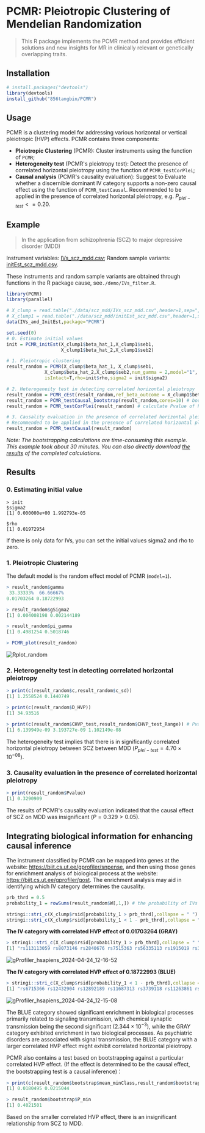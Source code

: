 # PCMR: Pleiotropic Clustering of Mendelian Randomization

> This R package implements the PCMR method and provides efficient solutions and new insights for MR in clinically relevant or genetically overlapping traits.

## Installation

```R
# install.packages("devtools")
library(devtools)
install_github("856tangbin/PCMR")
```





## Usage 

PCMR is a clustering model for addressing various horizontal or vertical pleiotropic (HVP) effects. PCMR contains three components: 

- **Pleiotropic Clustering** (PCMR): Cluster instruments using the function of `PCMR`;
- **Heterogeneity test** (PCMR's pleiotropy test): Detect the presence of correlated horizontal pleiotropy using the function of `PCMR_testCorPlei`;
- **Causal analysis** (PCMR's causality evaluation): Suggest to Evaluate whether a discernible dominant IV category supports a non-zero causal effect using the function of `PCMR_testCausal`. Recommended to be applied in the presence of correlated horizontal pleiotropy, e.g. $P_{plei-test} <= 0.20$. 





## Example

> In the application from schizophrenia (SCZ) to major depressive disorder (MDD)

Instrument variables: [IVs_scz_mdd.csv](data\scz_mdd\IVs_scz_mdd.csv); Random sample variants: [initEst_scz_mdd.csv](data\scz_mdd\initEst_scz_mdd.csv). 

These instruments and random sample variants are obtained through functions in the R package cause, see`./demo/IVs_filter.R`. 

```R
library(PCMR)
library(parallel)

# X_clump = read.table("./data/scz_mdd/IVs_scz_mdd.csv",header=1,sep=",")
# X_clump1 = read.table("./data/scz_mdd/initEst_scz_mdd.csv",header=1,sep=",")
data(IVs_and_InitEst,package="PCMR")

set.seed(0)
# 0. Estimate initial values
init = PCMR_initEst(X_clump1$beta_hat_1,X_clump1$seb1,
                    X_clump1$beta_hat_2,X_clump1$seb2)

# 1. Pleiotropic clustering
result_random = PCMR(X_clump$beta_hat_1, X_clump$seb1,
              X_clump$beta_hat_2,X_clump$seb2,num_gamma = 2,model="1",
              isIntact=T,rho=init$rho,sigma2 = init$sigma2)

# 2. Heterogeneity test in detecting correlated horizontal pleiotropy
result_random = PCMR_cEst(result_random,ref_beta_outcome = X_clump1$beta_hat_2,ref_se_outcome = X_clump1$seb2,cores=10) # estimate the factor c
result_random = PCMR_testCausal_bootstrap(result_random,cores=10) # bootstrapping to estimate D_HVP
result_random = PCMR_testCorPlei(result_random) # calculate Pvalue of heterogeneity

# 3. Causality evaluation in the presence of correlated horizontal pleiotropy
# Recommended to be applied in the presence of correlated horizontal pleiotropy, e.g. P_{plei-test} <= 0.20. 
result_random = PCMR_testCausal(result_random)
```

*Note: The bootstrapping calculations are time-consuming this example. This example took about 30 minutes. You can also directly download [the results](data\scz_mdd\scz_mdd_results.RData) of the completed calculations.*



## Results

### 0. Estimating initial value

```
> init
$sigma2
[1] 0.000000e+00 1.992793e-05

$rho
[1] 0.01972954
```

If there is only data for IVs, you can set the initial values sigma2 and rho to zero.

### 1. Pleiotropic Clustering

The default model is the random effect model of PCMR (`model=1`).

```R
> result_random$gamma
 33.33333%  66.66667% 
0.01703264 0.18722993 

> result_random$gSigma2
[1] 0.004008198 0.002144189

> result_random$pi_gamma
[1] 0.4981254 0.5018746

> PCMR_plot(result_random)
```

<img src="README.assets/Rplot_random.svg" alt="Rplot_random"/>

### 2. Heterogeneity test in detecting correlated horizontal pleiotropy

```R
> print(c(result_random$c,result_random$c_sd))
[1] 1.2558524 0.1440749

> print(c(result_random$D_HVP))
[1] 34.93516

> print(c(result_random$CHVP_test,result_random$CHVP_test_Range)) # Pvalue of heterogeniety, and error range of this Pvalue
[1] 6.139949e-09 3.193727e-09 1.102149e-08
```

The heterogeneity test implies that there is in significantly correlated horizontal pleiotropy between SCZ between MDD ($P_{plei-test}=4.70\times 10^{-08}$). 

### 3.  Causality evaluation in the presence of correlated horizontal pleiotropy

```R
> print(result_random$Pvalue)
[1] 0.3290909
```

The results of PCMR's causality evaluation indicated that the causal effect of SCZ on MDD was insignificant ($P=0.329 > 0.05$).





## Integrating biological information for enhancing causal inference

The instrument classified by PCMR can be mapped into genes at the website: https://biit.cs.ut.ee/gprofiler/snpense, and then using those genes for enrichment analysis of biological process at the website: https://biit.cs.ut.ee/gprofiler/gost. The enrichment analysis may aid in identifying which IV category determines the causality.

```R
prb_thrd = 0.5
probability_1 = rowSums(result_random$W[,1,]) # the probability of IVs belonging to 1th IV category

stringi::stri_c(X_clump$rsid[probability_1 > prb_thrd],collapse = " ") # The IV category with correlated HVP effect of result$gamma[1] 
stringi::stri_c(X_clump$rsid[probability_1 < 1 - prb_thrd],collapse = " ") # The IV category with correlated HVP effect of result$gamma[1] 
```

**The IV category with correlated HVP effect of 0.01703264 (GRAY)**

```R
> stringi::stri_c(X_clump$rsid[probability_1 > prb_thrd],collapse = " ")
[1] "rs113113059 rs8073146 rs2840676 rs7515363 rs56335113 rs1915019 rs308697 rs1615350 rs6001259 rs167924 rs9876421 rs6549963 rs6538539 rs7575796 rs10086619 rs11210892 rs77492327 rs217336 rs2381411 rs39967 rs2910032 rs72802868 rs79212538 rs12771371 rs6984242 rs58120505 rs17731 rs4766428 rs16940992 rs10415576 rs2999392 rs3791710 rs2252074 rs12327967 rs778371 rs4575535 rs10117 rs9687282 rs416571 rs9393698 rs764284 rs12540417 rs7801375 rs2894222 rs9270836 rs215412 rs7647398 rs1430894 rs80094991 rs5751191 rs1451488 rs7563610 rs56245805 rs12991836 rs16825349 rs500102 rs7090337 rs9454727 rs324017 rs61937595 rs2013949 rs1901512 rs10861176 rs2455415 rs10035564 rs34611983 rs17194490 rs12285419 rs3729986 rs6926151 rs71301816 rs4779050 rs867810 rs3795310 rs246024 rs11993663 rs4921741 rs72974238 rs4902961 rs2965189 rs72986630 rs6482437 rs16867571 rs7803571 rs2944839 rs11954859 rs73229090 rs113264400 rs1792709 rs17571951 rs12883788 rs2053079 rs12865628 rs6546857 rs2802535 rs62183855 rs34879738 rs2935244 rs10108980 rs72980087 rs7115692 rs893949 rs7112912 rs3016386 rs79445414 rs713692 rs6798742 rs9813516 rs2909457 rs35734242"*
```

![gProfiler_hsapiens_2024-04-24_12-16-52](README.assets/gProfiler_hsapiens_2024-04-24_12-16-52.png)

**The IV category with correlated HVP effect of 0.18722993 (BLUE)**


```R
> stringi::stri_c(X_clump$rsid[probability_1 < 1 - prb_thrd],collapse = " ")
[1] "rs6715366 rs12432904 rs12892189 rs11687313 rs3739118 rs11263861 rs12310367 rs10777956 rs4702 rs67439964 rs11136325 rs4129585 rs3824451 rs7927176 rs12293670 rs12652777 rs149165 rs7830315 rs11941714 rs13145415 rs117145318 rs2333321 rs61405217 rs12498839 rs6943762 rs13233308 rs16851048 rs4636654 rs11027839 rs2456020 rs198806 rs12199613 rs1796518 rs6909479 rs4712938 rs2531806 rs13195636 rs35531336 rs1265099 rs9272446 rs9461856 rs116416291 rs9461916 rs570263 rs9274623 rs209474 rs1144708 rs2967 rs11693094 rs12129573 rs6762456 rs12489270 rs5995756 rs9623320 rs699318 rs4812325 rs60135207 rs13016542 rs7900775 rs11191580 rs79780963 rs2815731 rs9910403 rs8055219 rs187557 rs10860960 rs1604060 rs2241033 rs56393513 rs4936277 rs4987094 rs2514218 rs1881046 rs79210963 rs634940 rs9304548 rs2710323 rs13080668 rs7634476 rs11638554 rs708228 rs35351411 rs3814883 rs2190864 rs7191183 rs72692857 rs13107325 rs7403630 rs11807834 rs72769124 rs145071536 rs9428966 rs4658559 rs2489213 rs7099380 rs6974218 rs74480281 rs11682175 rs12969453 rs74914300 rs72934602 rs4632195 rs9636107 rs505061 rs9318627 rs13407231 rs6701322 rs56205728 rs2255663 rs117472063 rs11664298 rs10894308 rs4936215 rs7001340 rs61786047 rs6520064 rs2238057 rs740417 rs12712510 rs6125656 rs926288"
```
![gProfiler_hsapiens_2024-04-24_12-15-08](README.assets/gProfiler_hsapiens_2024-04-24_12-15-08.png)

The BLUE category showed significant enrichment in biological processes primarily related to signaling transmission, with chemical synaptic transmission being the second significant ($2.344\times 10^{-3}$), while the GRAY category exhibited enrichment in two biological processes. As psychiatric disorders are associated with signal transmission, the BLUE category with a larger correlated HVP effect might exhibit correlated horizontal pleiotropy. 

PCMR also contains a test based on bootstrapping against a particular correlated HVP effect. (If the effect is determined to be the causal effect, the bootstrapping test is a causal inference)：

```R
> print(c(result_random$bootstrap$mean_minClass,result_random$bootstrap$sd_minClass)) # bootstrapping for 1000 times
[1] 0.0180495 0.0215044

> result_random$bootstrap$P_min
[1] 0.4021501
```

Based on the smaller correlated HVP effect, there is an insignificant relationship from SCZ to MDD. 
